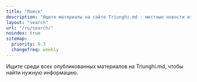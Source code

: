```yaml
---
title: "Поиск"
description: "Ищите материалы на сайте Triunghi.md - местные новости из Унгены, аналитика и репортажи."
layout: "search"
url: "/ru/search/"
noindex: true
sitemap:
  priority: 0.3
  changefreq: weekly
---
```


Ищите среди всех опубликованных материалов на Triunghi.md, чтобы найти нужную информацию.
